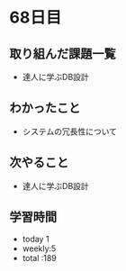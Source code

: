 # 68日目
## 取り組んだ課題一覧
- 達人に学ぶDB設計
## わかったこと
- システムの冗長性について
## 次やること
- 達人に学ぶDB設計
## 学習時間
- today 1
- weekly:5
- total :189